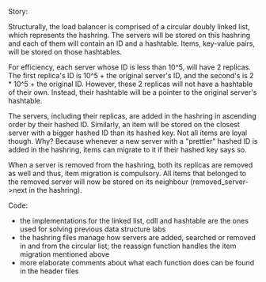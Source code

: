Story:

Structurally, the load balancer is comprised of a circular doubly linked list,
which represents the hashring. The servers will be stored on this hashring
and each of them will contain an ID and a hashtable. Items, key-value
pairs, will be stored on those hashtables.

For efficiency, each server whose ID is less than 10^5, will have 2 replicas.
The first replica's ID is 10^5 + the original server's ID, and the second's
is 2 * 10^5 + the original ID. However, these 2 replicas will not have a
hashtable of their own. Instead, their hashtable will be a pointer to the
original server's hashtable.

The servers, including their replicas, are added in the hashring in ascending
order by their hashed ID. Similarly, an item will be stored on the closest
server with a bigger hashed ID than its hashed key. Not all items are loyal
though. Why? Because whenever a new server with a "prettier" hashed ID is
added in the hashring, items can migrate to it if their hashed key says so.

When a server is removed from the hashring, both its replicas are removed as
well and thus, item migration is compulsory. All items that belonged to the
removed server will now be stored on its neighbour (removed_server->next
in the hashring).

Code:

- the implementations for the linked list, cdll and hashtable are the ones
used for solving previous data structure labs
- the hashring files manage how servers are added, searched or removed in and
from the circular list; the reassign function handles the item migration
mentioned above
- more elaborate comments about what each function does can be found in the
header files
